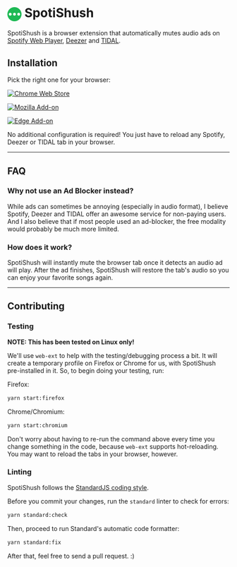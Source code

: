 # <img valign="middle" src="./etc/spotishush-logo.svg" width="32" height="32"> SpotiShush

SpotiShush is a browser extension that automatically mutes audio ads on [Spotify Web Player](https://open.spotify.com/), [Deezer](https://www.deezer.com/) and [TIDAL](https://listen.tidal.com/).

## Installation

Pick the right one for your browser:

[![Chrome Web Store](https://img.shields.io/chrome-web-store/v/dfbbfmkkafpoohlcmkndjnpohhgelgnf?label=GOOGLE+CHROME&style=for-the-badge)](https://chrome.google.com/webstore/detail/dfbbfmkkafpoohlcmkndjnpohhgelgnf)

[![Mozilla Add-on](https://img.shields.io/amo/v/spotishush?label=MOZILLA+FIREFOX&style=for-the-badge)](https://addons.mozilla.org/firefox/addon/spotishush/)

[![Edge Add-on](https://img.shields.io/badge/dynamic/json?prefix=V&query=%24.version&url=https%3A%2F%2Fmicrosoftedge.microsoft.com%2Faddons%2Fgetproductdetailsbycrxid%2Fcfohjlnnhademjaockpjlilclkiimchg&label=MICROSOFT+EDGE&style=for-the-badge)](https://microsoftedge.microsoft.com/addons/detail/cfohjlnnhademjaockpjlilclkiimchg)

No additional configuration is required! You just have to reload any Spotify, Deezer or TIDAL tab in your browser.

---

## FAQ

### Why not use an Ad Blocker instead?

While ads can sometimes be annoying (especially in audio format), I believe Spotify, Deezer and TIDAL offer an awesome service for non-paying users. And I also believe that if most people used an ad-blocker, the free modality would probably be much more limited.

### How does it work?

SpotiShush will instantly mute the browser tab once it detects an audio ad will play. After the ad finishes, SpotiShush will restore the tab's audio so you can enjoy your favorite songs again.

---

## Contributing

### Testing

**NOTE: This has been tested on Linux only!**

We'll use `web-ext` to help with the testing/debugging process a bit. It will create a temporary profile on Firefox or Chrome for us, with SpotiShush pre-installed in it. So, to begin doing your testing, run:

Firefox:

```bash
yarn start:firefox
```

Chrome/Chromium:

```bash
yarn start:chromium
```

Don't worry about having to re-run the command above every time you change something in the code, because `web-ext` supports hot-reloading. You may want to reload the tabs in your browser, however.

### Linting

SpotiShush follows the [StandardJS coding style](https://standardjs.com/).

Before you commit your changes, run the `standard` linter to check for errors:

```bash
yarn standard:check
```

Then, proceed to run Standard's automatic code formatter:

```bash
yarn standard:fix
```

After that, feel free to send a pull request. :)
